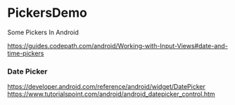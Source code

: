 # PickersDemo
Some Pickers In Android

https://guides.codepath.com/android/Working-with-Input-Views#date-and-time-pickers

### Date Picker

https://developer.android.com/reference/android/widget/DatePicker
https://www.tutorialspoint.com/android/android_datepicker_control.htm
